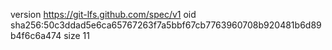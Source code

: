 version https://git-lfs.github.com/spec/v1
oid sha256:50c3ddad5e6ca65767263f7a5bbf67cb7763960708b920481b6d89b4f6c6a474
size 11
